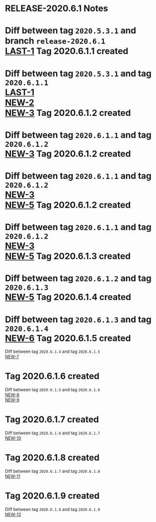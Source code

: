 RELEASE-2020.6.1 Notes  
====  
Diff between tag `2020.5.3.1` and  branch `release-2020.6.1`  
[LAST-1](https://intouchhealth.atlassian.net/browse/LAST-1)
Tag 2020.6.1.1 created  
==  
Diff between tag `2020.5.3.1` and  tag `2020.6.1.1`  
[LAST-1](https://intouchhealth.atlassian.net/browse/LAST-1)  
[NEW-2](https://intouchhealth.atlassian.net/browse/NEW-2)  
[NEW-3](https://intouchhealth.atlassian.net/browse/NEW-3)
Tag 2020.6.1.2 created  
==  
Diff between tag `2020.6.1.1` and  tag `2020.6.1.2`  
[NEW-3](https://intouchhealth.atlassian.net/browse/NEW-3)
Tag 2020.6.1.2 created  
==  
Diff between tag `2020.6.1.1` and  tag `2020.6.1.2`  
[NEW-3](https://intouchhealth.atlassian.net/browse/NEW-3)  
[NEW-5](https://intouchhealth.atlassian.net/browse/NEW-5)
Tag 2020.6.1.2 created  
==  
Diff between tag `2020.6.1.1` and  tag `2020.6.1.2`  
[NEW-3](https://intouchhealth.atlassian.net/browse/NEW-3)  
[NEW-5](https://intouchhealth.atlassian.net/browse/NEW-5)
Tag 2020.6.1.3 created  
==  
Diff between tag `2020.6.1.2` and  tag `2020.6.1.3`  
[NEW-5](https://intouchhealth.atlassian.net/browse/NEW-5)
Tag 2020.6.1.4 created  
==  
Diff between tag `2020.6.1.3` and  tag `2020.6.1.4`  
[NEW-6](https://intouchhealth.atlassian.net/browse/NEW-6)
Tag 2020.6.1.5 created  
==  
Diff between tag `2020.6.1.4` and  tag `2020.6.1.5`  
[NEW-7](https://intouchhealth.atlassian.net/browse/NEW-7)
# Tag 2020.6.1.6 created  
Diff between tag `2020.6.1.5` and  tag `2020.6.1.6`  
[NEW-8](https://intouchhealth.atlassian.net/browse/NEW-8)  
[NEW-9](https://intouchhealth.atlassian.net/browse/NEW-9)

Tag 2020.6.1.7 created  
==  
Diff between tag `2020.6.1.6` and  tag `2020.6.1.7`  
[NEW-10](https://intouchhealth.atlassian.net/browse/NEW-10)
# Tag 2020.6.1.8 created  
Diff between tag `2020.6.1.7` and  tag `2020.6.1.8`  
[NEW-11](https://intouchhealth.atlassian.net/browse/NEW-11)  


# Tag 2020.6.1.9 created  
Diff between tag `2020.6.1.8` and  tag `2020.6.1.9`  
[NEW-12](https://intouchhealth.atlassian.net/browse/NEW-12)  

